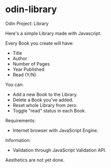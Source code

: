 # odin-library
Odin Project: Library

Here's a simple Library made with Javascript.

Every Book you create will have:
- Title
- Author
- Number of Pages
- Year Published 
- Read (Y/N)

You can:
- Add a new Book to the Library.
- Delete a Book you've added.
- Reset whole Library from zero.
- Toggle "read" status in each Book.

Requirements:
- Internet browser with JavaScript Engine.

Information:
- Validation through JavaScript Validation API.

Aesthetics are not yet done.